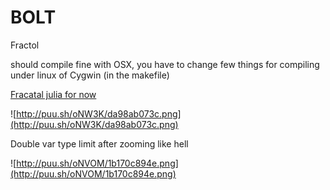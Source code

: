 # BOLT
Fractol

should compile fine with OSX, you have to change few things for compiling under linux of Cygwin (in the makefile)

[Fracatal julia for now](https://fat.gfycat.com/SaneFatherlyDartfrog.webm)



![http://puu.sh/oNW3K/da98ab073c.png](http://puu.sh/oNW3K/da98ab073c.png)



Double var type limit after zooming like hell

![http://puu.sh/oNVOM/1b170c894e.png](http://puu.sh/oNVOM/1b170c894e.png)
